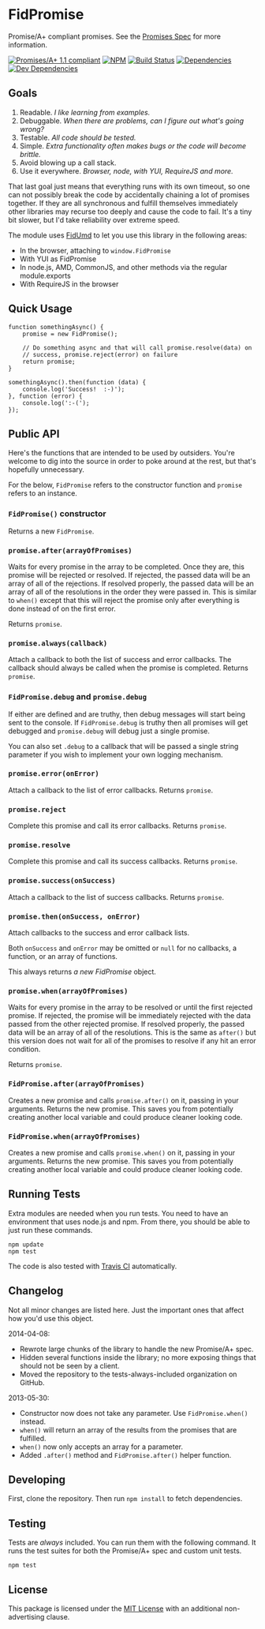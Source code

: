 FidPromise
==========

Promise/A+ compliant promises.  See the [Promises Spec] for more information.

[![Promises/A+ 1.1 compliant][promise-image]][Promises Spec]
[![NPM][npm-image]][NPM]
[![Build Status][travis-image]][Travis CI]
[![Dependencies][dependencies-image]][Dependencies]
[![Dev Dependencies][devdependencies-image]][Dev Dependencies]


Goals
-----

1. Readable.  *I like learning from examples.*
2. Debuggable.  *When there are problems, can I figure out what's going wrong?*
3. Testable.  *All code should be tested.*
4. Simple.  *Extra functionality often makes bugs or the code will become brittle.*
5. Avoid blowing up a call stack.
6. Use it everywhere.  *Browser, node, with YUI, RequireJS and more.*

That last goal just means that everything runs with its own timeout, so one can not possibly break the code by accidentally chaining a lot of promises together.  If they are all synchronous and fulfill themselves immediately other libraries may recurse too deeply and cause the code to fail.  It's a tiny bit slower, but I'd take reliability over extreme speed.

The module uses [FidUmd] to let you use this library in the following areas:

* In the browser, attaching to `window.FidPromise`
* With YUI as FidPromise
* In node.js, AMD, CommonJS, and other methods via the regular module.exports
* With RequireJS in the browser


Quick Usage
-----------

    function somethingAsync() {
        promise = new FidPromise();

        // Do something async and that will call promise.resolve(data) on
        // success, promise.reject(error) on failure
        return promise;
    }

    somethingAsync().then(function (data) {
        console.log('Success!  :-)');
    }, function (error) {
        console.log(':-(');
    });


Public API
----------

Here's the functions that are intended to be used by outsiders.  You're welcome to dig into the source in order to poke around at the rest, but that's hopefully unnecessary.

For the below, `FidPromise` refers to the constructor function and `promise` refers to an instance.

### `FidPromise()` constructor

Returns a new `FidPromise`.

### `promise.after(arrayOfPromises)`

Waits for every promise in the array to be completed.  Once they are, this promise will be rejected or resolved.  If rejected, the passed data will be an array of all of the rejections.  If resolved properly, the passed data will be an array of all of the resolutions in the order they were passed in.  This is similar to `when()` except that this will reject the promise only after everything is done instead of on the first error.

Returns `promise`.

### `promise.always(callback)`

Attach a callback to both the list of success and error callbacks.  The callback should always be called when the promise is completed.  Returns `promise`.

### `FidPromise.debug` and `promise.debug`

If either are defined and are truthy, then debug messages will start being sent to the console.  If `FidPromise.debug` is truthy then all promises will get debugged and `promise.debug` will debug just a single promise.

You can also set `.debug` to a callback that will be passed a single string parameter if you wish to implement your own logging mechanism.

### `promise.error(onError)`

Attach a callback to the list of error callbacks.  Returns `promise`.

### `promise.reject`

Complete this promise and call its error callbacks.  Returns `promise`.

### `promise.resolve`

Complete this promise and call its success callbacks.  Returns `promise`.

### `promise.success(onSuccess)`

Attach a callback to the list of success callbacks.  Returns `promise`.

### `promise.then(onSuccess, onError)`

Attach callbacks to the success and error callback lists.

Both `onSuccess` and `onError` may be omitted or `null` for no callbacks, a function, or an array of functions.

This always returns *a new FidPromise* object.

### `promise.when(arrayOfPromises)`

Waits for every promise in the array to be resolved or until the first rejected promise.  If rejected, the promise will be immediately rejected with the data passed from the other rejected promise.  If resolved properly, the passed data will be an array of all of the resolutions.  This is the same as `after()` but this version does not wait for all of the promises to resolve if any hit an error condition.

Returns `promise`.

### `FidPromise.after(arrayOfPromises)`

Creates a new promise and calls `promise.after()` on it, passing in your arguments.  Returns the new promise.  This saves you from potentially creating another local variable and could produce cleaner looking code.

### `FidPromise.when(arrayOfPromises)`

Creates a new promise and calls `promise.when()` on it, passing in your arguments.  Returns the new promise.  This saves you from potentially creating another local variable and could produce cleaner looking code.


Running Tests
-------------

Extra modules are needed when you run tests.  You need to have an environment that uses node.js and npm.  From there, you should be able to just run these commands.

    npm update
	npm test

The code is also tested with [Travis CI] automatically.


Changelog
---------

Not all minor changes are listed here.  Just the important ones that affect how you'd use this object.

2014-04-08:

 * Rewrote large chunks of the library to handle the new Promise/A+ spec.
 * Hidden several functions inside the library; no more exposing things that should not be seen by a client.
 * Moved the repository to the tests-always-included organization on GitHub.

2013-05-30:

 * Constructor now does not take any parameter.  Use `FidPromise.when()` instead.
 * `when()` will return an array of the results from the promises that are fulfilled.
 * `when()` now only accepts an array for a parameter.
 * Added `.after()` method and `FidPromise.after()` helper function.


Developing
----------

First, clone the repository.  Then run `npm install` to fetch dependencies.


Testing
-------

Tests are *always* included.  You can run them with the following command.  It runs the test suites for both the Promise/A+ spec and custom unit tests.

    npm test


License
-------

This package is licensed under the [MIT License] with an additional non-advertising clause.

[Dev Dependencies]: https://david-dm.org/tests-always-included/fid-promise#info=devDependencies
[devdependencies-image]: https://david-dm.org/tests-always-included/fid-promise/dev-status.png
[Dependencies]: https://david-dm.org/tests-always-included/fid-promise
[dependencies-image]: https://david-dm.org/tests-always-included/fid-promise.png
[FidUmd]: https://github.com/fidian/fid-umd/
[MIT License]: LICENSE.md
[NPM]: https://npmjs.org/package/fid-promise
[npm-image]: https://nodei.co/npm/fid-promise.png?downloads=true&stars=true
[promise-image]: http://promises-aplus.github.com/promises-spec/assets/logo-small.png
[Promises Spec]: https://github.com/promises-aplus/promises-spec
[travis-image]: https://secure.travis-ci.org/tests-always-included/fid-promise.png
[Travis CI]: http://travis-ci.org/tests-always-included/fid-promise
[UMD]: https://github.com/umdjs/umd
